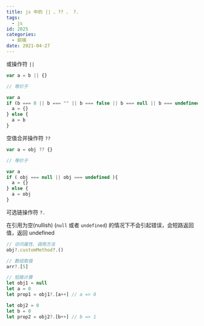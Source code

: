 ```yaml
---
title: js 中的 || 、?? 、 ?.
tags:
  - js
id: 2025
categories:
  - 前端
date: 2021-04-27
---
```


或操作符 `||`

```js
var a = b || {}

// 等价于

var a
if (b === 0 || b === "" || b === false || b === null || b === undefined) {
  a = {}
} else {
  a = b
}
```

空值合并操作符 `??`

```js
var a = obj ?? {}

// 等价于

var a
if ( obj === null || obj === undefined ){
  a = {}
} else {
  a = obj
}
```

可选链操作符 `?.`

在引用为空(nullish) (`null` 或者 `undefined`) 的情况下不会引起错误，会短路返回值，返回 undefined

```js
// 访问属性、调用方法
obj?.customMethod?.()

// 数组取值
arr?.[5]

// 短路计算
let obj1 = null
let a = 0
let prop1 = obj1?.[a++] // a => 0

let obj2 = 0
let b = 0
let prop2 = obj2?.[b++] // b => 1
```
